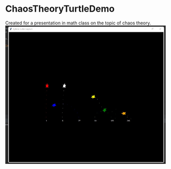 # ChaosTheoryTurtleDemo
 
Created for a presentation in math class on the topic of chaos theory. 
![screenshot of game](/turtle_demo.jpg?raw=true "Optional Title")
